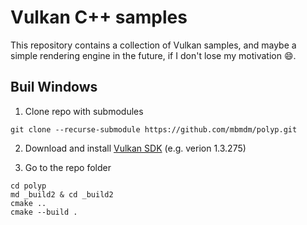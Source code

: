 # Vulkan C++ samples

This repository contains a collection of Vulkan samples, and maybe a simple rendering engine in the future, if I don't lose my motivation :smile:.

## Buil Windows

1. Clone repo with submodules
```
git clone --recurse-submodule https://github.com/mbmdm/polyp.git
```
2. Download and install [Vulkan SDK](https://vulkan.lunarg.com/) (e.g. verion 1.3.275)

3. Go to the repo folder

```
cd polyp
md _build2 & cd _build2
cmake ..
cmake --build .
```
